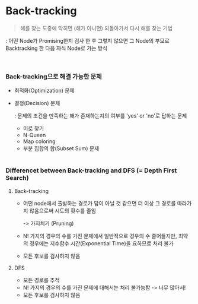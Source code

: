 # Back-tracking

> 해를 찾는 도중에 막히면 (해가 아니면) 되돌아가서 다시 해를 찾는 기법

:  어떤 Node가 Promising한지 검사 한 후 그렇지 않으면 그 Node의 부모로 Backtracking 한 다음 자식 Node로 가는 방식



<br/>

### Back-tracking으로 해결 가능한 문제

- 최적화(Optimization) 문제

- 결정(Decision) 문제

  : 문제의 조건을 만족하는 해가 존재하는지의 여부를 'yes' or 'no'로 답하는 문제

  - 미로 찾기
  - N-Queen
  - Map coloring
  - 부분 집합의 합(Subset Sum) 문제

  <br/>

### Differencet between Back-tracking and DFS (= Depth First Search)

1. Back-tracking

   - 어떤 node에서 출발하는 경로가 답이 아닐 것 같으면 더 이상 그 경로를 따라가지 않음으로써 시도의 횟수를 줄임

      -> 가지치기 (Pruning)

   - N! 가지의 경우의 수를 가진 문제에서 일반적으로 경우의 수 줄어들지만, 최약의 경우에는 지수함수 시간(Exponential Time)을 요하므로 처리 불가

   - 모든 후보를 검사하지 않음

2. DFS

   - 모든 경로를 추적
   - N! 가지의 경우의 수를 가진 문제에 대해서는 처리 불가능함 -> 너무 많아서!
   - 모든 후보를 검사하지 않음

   
<br/>


   







